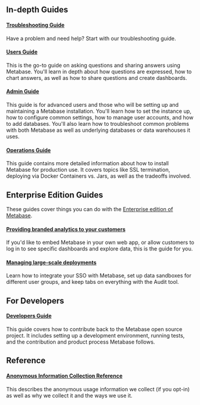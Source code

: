 ## In-depth Guides

#### [Troubleshooting Guide](troubleshooting-guide/index.md)
Have a problem and need help? Start with our troubleshooting guide.

#### [Users Guide](users-guide/start.md)
This is the go-to guide on asking questions and sharing answers using Metabase. You'll learn in depth about how questions are expressed, how to chart answers, as well as how to share questions and create dashboards.

#### [Admin Guide](administration-guide/start.md)
This guide is for advanced users and those who will be setting up and maintaining a Metabase installation. You'll learn how to set the instance up, how to configure common settings, how to manage user accounts, and how to add databases. You'll also learn how to troubleshoot common problems with both Metabase as well as underlying databases or data warehouses it uses.

#### [Operations Guide](operations-guide/start.md)
This guide contains more detailed information about how to install Metabase for production use. It covers topics like SSL termination, deploying via Docker Containers vs. Jars, as well as the tradeoffs involved.


## Enterprise Edition Guides
These guides cover things you can do with the [Enterprise edition of Metabase](https://metabase.com/enterprise/).

#### [Providing branded analytics to your customers](./enterprise-customer-facing-guide/start.md)
If you'd like to embed Metabase in your own web app, or allow customers to log in to see specific dashboards and explore data, this is the guide for you.

#### [Managing large-scale deployments]((./enterprise-scaling-guide/start.md))
Learn how to integrate your SSO with Metabase, set up data sandboxes for different user groups, and keep tabs on everything with the Audit tool.


## For Developers

#### [Developers Guide](developers-guide.md)
This guide covers how to contribute back to the Metabase open source project. It includes setting up a development environment, running tests, and the contribution and product process Metabase follows.


## Reference

#### [Anonymous Information Collection Reference](information-collection.md)
This describes the anonymous usage information we collect (if you opt-in) as well as why we collect it and the ways we use it.

